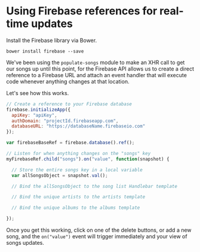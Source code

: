 # Using Firebase references for real-time updates

Install the Firebase library via Bower.

```
bower install firebase --save
```

We've been using the `populate-songs` module to make an XHR call to get our songs up until this point, for the Firebase API allows us to create a direct reference to a Firebase URL and attach an event handler that will execute code whenever anything changes at that location.

Let's see how this works.

```js
// Create a reference to your Firebase database
firebase.initializeApp({
  apiKey: "apiKey",
  authDomain: "projectId.firebaseapp.com",
  databaseURL: "https://databaseName.firebaseio.com"
});

var firebaseBaseRef = firebase.database().ref();

// Listen for when anything changes on the "songs" key
myFirebaseRef.child("songs").on("value", function(snapshot) {

  // Store the entire songs key in a local variable
  var allSongsObject = snapshot.val();

  // Bind the allSongsObject to the song list Handlebar template

  // Bind the unique artists to the artists template

  // Bind the unique albums to the albums template

});
```

Once you get this working, click on one of the delete buttons, or add a new song, and the `on("value")` event will trigger immediately and your view of songs updates.
